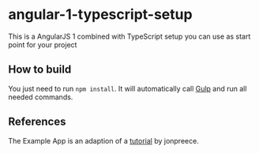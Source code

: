# angular-1-typescript-setup
This is a AngularJS 1 combined with TypeScript setup you can use as start point for your project

## How to build
You just need to run `npm install`. It will automatically call [Gulp](http://gulpjs.com/) and run all needed commands.

## References
The Example App is an adaption of a [tutorial](http://www.developerhandbook.com/typescript/writing-angularjs-1-x-with-typescript/) by jonpreece.